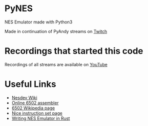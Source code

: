 # PyNES
NES Emulator made with Python3


Made in continuation of PyAndy streams on [Twitch](https://www.twitch.tv/pyandy)


# Recordings that started this code
Recordings of all streams are available on [YouTube](https://www.youtube.com/channel/UCT0oEArSloMLL_URLyy2HfA)

# Useful Links
- [Nesdev Wiki](http://wiki.nesdev.com/w/index.php/Nesdev_Wiki)
- [Online 6502 assembler](https://skilldrick.github.io/easy6502/)
- [6502 Wikipedia page](https://en.wikipedia.org/wiki/MOS_Technology_6502)
- [Nice instruction set page](https://masswerk.at/6502/6502_instruction_set.html)
- [Writing NES Emulator in Rust](https://bugzmanov.github.io/nes_ebook/)



